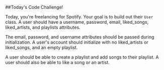 ##Today's Code Challenge!

Today, you're freelancing for Spotify. Your goal is to build out their `User` class. A user should have a username, password, email, liked_songs, liked_artists, and playlists attributes.

The email, password, and username attributes should be passed during initialization. A user's account should initialize with no liked_artists or liked_songs, and an empty playlist.

A user should be able to create a playlist and add songs to their playlist. A user should also be able to like a song or an artist.
